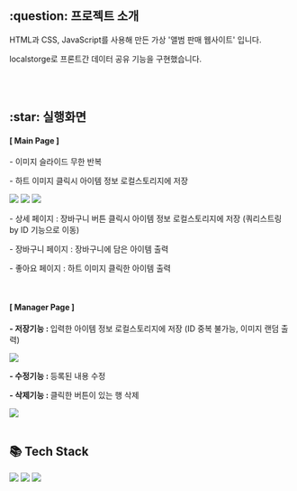 <h2>:question: 프로젝트 소개</h2>
<p>HTML과 CSS, JavaScript를 사용해 만든 가상 '앨범 판매 웹사이트' 입니다.</p>
<p>localstorge로 프론트간 데이터 공유 기능을 구현했습니다.</p>
<br /><br />


<h2>:star: 실행화면</h2>
<h4>[ Main Page ]</h4>
<p>- 이미지 슬라이드 무한 반복</p>
<p>- 하트 이미지 클릭시 아이템 정보 로컬스토리지에 저장</p>
<img src="https://github.com/user-attachments/assets/80019cc0-e818-47a6-97bf-b32bf0cf6226">
<img src="https://github.com/user-attachments/assets/97fa766a-b789-4632-8398-813dbe281223">
<img src="https://github.com/user-attachments/assets/ef4be41b-0dc1-4aa0-b8aa-e6d07b8af4ed">
<br />
<p>- 상세 페이지 : 장바구니 버튼 클릭시 아이템 정보 로컬스토리지에 저장 (쿼리스트링 by ID 기능으로 이동) </p>
<p>- 장바구니 페이지 : 장바구니에 담은 아이템 출력</p>
<p>- 좋아요 페이지 : 하트 이미지 클릭한 아이템 출력</p>
<img src="">
<br /><br />

<h4>[ Manager Page ]</h4>
<p><b>- 저장기능 : </b> 입력한 아이템 정보 로컬스토리지에 저장 (ID 중복 불가능, 이미지 랜덤 출력)</p>
<img src="https://github.com/user-attachments/assets/3713b072-e463-4501-be7b-6116cc67dc37"><br />
<p><b>- 수정기능 : </b> 등록된 내용 수정</p>
<p><b>- 삭제기능 : </b> 클릭한 버튼이 있는 행 삭제</p>
<img src="https://github.com/user-attachments/assets/a277df56-6e25-456e-abb2-1acf1c31d0cc">
<br /><br />


<h2>📚 Tech Stack</h2>
<div>
  <img src="https://img.shields.io/badge/HTML5-E34F26?style=flat&logo=HTML5&logoColor=white" />
  <img src="https://img.shields.io/badge/CSS3-1572B6?style=flat&logo=CSS3&logoColor=white" />
  <img src="https://img.shields.io/badge/JavaScript-F7DF1E?style=flat&logo=JavaScript&logoColor=white" />
</div>
